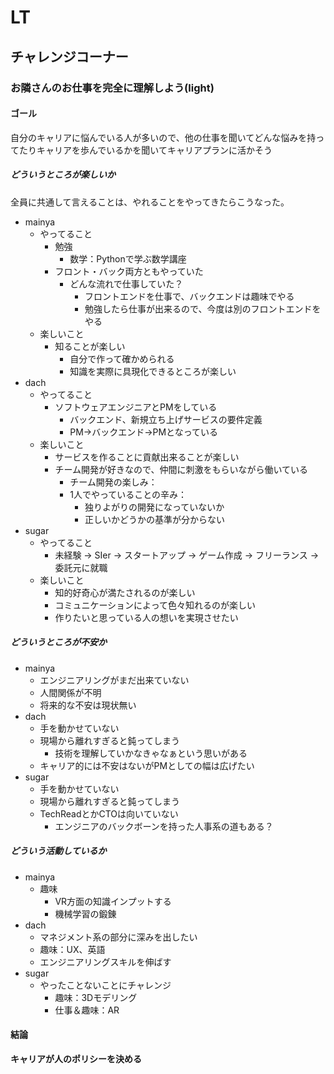 # LT
## チャレンジコーナー
### お隣さんのお仕事を完全に理解しよう(light)
#### ゴール
自分のキャリアに悩んでいる人が多いので、他の仕事を聞いてどんな悩みを持ってたりキャリアを歩んでいるかを聞いてキャリアプランに活かそう
##### どういうところが楽しいか
全員に共通して言えることは、やれることをやってきたらこうなった。
* mainya
  * やってること
    * 勉強
      * 数学：Pythonで学ぶ数学講座
    * フロント・バック両方ともやっていた
      * どんな流れで仕事していた？
        * フロントエンドを仕事で、バックエンドは趣味でやる
        * 勉強したら仕事が出来るので、今度は別のフロントエンドをやる
  * 楽しいこと
    * 知ることが楽しい
      * 自分で作って確かめられる
      * 知識を実際に具現化できるところが楽しい
* dach
  * やってること
    * ソフトウェアエンジニアとPMをしている
      * バックエンド、新規立ち上げサービスの要件定義
      * PM->バックエンド->PMとなっている
  * 楽しいこと
    * サービスを作ることに貢献出来ることが楽しい
    * チーム開発が好きなので、仲間に刺激をもらいながら働いている
      * チーム開発の楽しみ：
      * 1人でやっていることの辛み：
        * 独りよがりの開発になっていないか
        * 正しいかどうかの基準が分からない
* sugar
  * やってること
    * 未経験 -> SIer -> スタートアップ -> ゲーム作成 -> フリーランス -> 委託元に就職
  * 楽しいこと
    * 知的好奇心が満たされるのが楽しい
    * コミュニケーションによって色々知れるのが楽しい
    * 作りたいと思っている人の想いを実現させたい
##### どういうところが不安か
* mainya
  * エンジニアリングがまだ出来ていない
  * 人間関係が不明
  * 将来的な不安は現状無い
* dach
  * 手を動かせていない
  * 現場から離れすぎると鈍ってしまう
    * 技術を理解していかなきゃなぁという思いがある
  * キャリア的には不安はないがPMとしての幅は広げたい
* sugar
  * 手を動かせていない
  * 現場から離れすぎると鈍ってしまう
  * TechReadとかCTOは向いていない
    * エンジニアのバックボーンを持った人事系の道もある？
##### どういう活動しているか
* mainya
  * 趣味
    * VR方面の知識インプットする
    * 機械学習の鍛錬
* dach
  * マネジメント系の部分に深みを出したい
  * 趣味：UX、英語
  * エンジニアリングスキルを伸ばす
* sugar
  * やったことないことにチャレンジ
    * 趣味：3Dモデリング
    * 仕事＆趣味：AR

#### 結論
**キャリアが人のポリシーを決める**